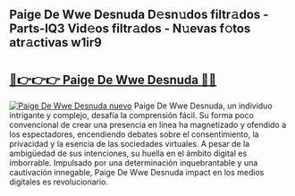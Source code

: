 ## Paige De Wwe Desnuda D𝚎sn𝚞dos filtr𝚊dos - Parts-lQ3 Vid𝚎os filtr𝚊dos - N𝚞evas f𝚘tos atr𝚊ctivas w1ir9

# <h2><a href="http://mb9mhj.tromn.icu/?c=Paige+De+Wwe+Desnuda">🔗👉👉👉 Paige De Wwe Desnuda 🔗🔗</a></h2>

[![Paige De Wwe Desnuda nuevo](https://i.imgur.com/pEAQMta.gif)](http://mb9mhj.tromn.icu/?c=Paige+De+Wwe+Desnuda)
Paige De Wwe Desnuda, un individuo intrigante y complejo, desafía la comprensión fácil. Su forma poco convencional de crear una presencia en línea ha magnetizado y ofendido a los espectadores, encendiendo debates sobre el consentimiento, la privacidad y la esencia de las sociedades virtuales. A pesar de la ambigüedad de sus intenciones, su huella en el ámbito digital es imborrable. Impulsado por una determinación inquebrantable y una cautivación innegable, Paige De Wwe Desnuda impact en los medios digitales es revolucionario.
